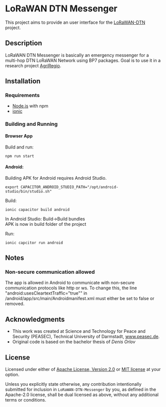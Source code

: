 # LoRaWAN DTN Messenger

This project aims to provide an user interface for the [LoRaWAN-DTN](https://github.com/PEASEC/LoRaWAN-DTN) project.

## Description

LoRaWAN DTN Messenger is basically an emergency messenger for a multi-hop DTN LoRaWAN Network using BP7 packages.
Goal is to use it in a research project [AgriRegio](https://agriregio.peasec.de).

## Installation

### Requirements 

* [Node.js](https://nodejs.org) with npm
* [ionic](https://ionicframework.com/)

### Building and Running

#### Browser App

Build and run:
```
npm run start
```


#### Android:

Building APK for Android requires Android Studio.
```
export CAPACITOR_ANDROID_STUDIO_PATH="/opt/android-studio/bin/studio.sh"
```

Build:
```
ionic capacitor build android
```
In Android Studio: Build->Build bundles<br>
APK is now in build folder of the project


Run:
```
ionic capcitor run android
```


## Notes

### Non-secure communication allowed

The app is allowed in Android to communicate with non-secure communication protocols like http or ws.
To change this, the line "android:usesCleartextTraffic="true"" in /android/app/src/main/Androidmanifest.xml must either be set to false or removed.


## Acknowledgments

* This work was created at Science and Technology for Peace and Security (PEASEC), Technical University of Darmstadt, www.peasec.de.
* Original code is based on the bachelor thesis of _Denis Orlov_

## License

Licensed under either of [Apache License, Version 2.0](LICENSE-APACHE) or [MIT license](LICENSE-MIT) at your option.

Unless you explicitly state otherwise, any contribution intentionally submitted for inclusion in `LoRaWAN-DTN-Messenger` by you, as defined in the Apache-2.0 license, shall be dual licensed as above, without any additional terms or conditions.
